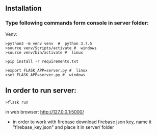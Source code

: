 ## Installation ##

### Type following commands form console in server folder: ###

Venv:
```
>python3 -m venv venv  #  python 3.7.5
>source venv/Scripts/activate #  windows
>source venv/bin/activate #  linux
```

```
>pip install -r requirements.txt
```
```
>export FLASK_APP=server.py #  linux
>set FLASK_APP=server.py #  windows
```

## In order to run server: ##
```
>flask run
```
in web browser: http://127.0.0.1:5000/

* in order to work with firebase download firebase json key, name it "firebase_key.json" and place it in server/ folder
